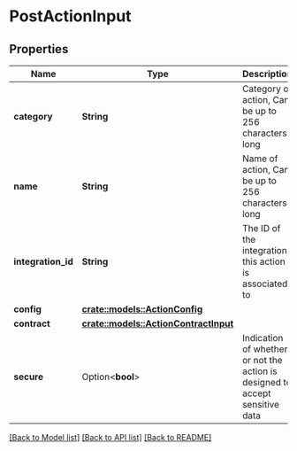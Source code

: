 # PostActionInput

## Properties

Name | Type | Description | Notes
------------ | ------------- | ------------- | -------------
**category** | **String** | Category of action, Can be up to 256 characters long | 
**name** | **String** | Name of action, Can be up to 256 characters long | 
**integration_id** | **String** | The ID of the integration this action is associated to | 
**config** | [**crate::models::ActionConfig**](ActionConfig.md) |  | 
**contract** | [**crate::models::ActionContractInput**](ActionContractInput.md) |  | 
**secure** | Option<**bool**> | Indication of whether or not the action is designed to accept sensitive data | [optional]

[[Back to Model list]](../README.md#documentation-for-models) [[Back to API list]](../README.md#documentation-for-api-endpoints) [[Back to README]](../README.md)


